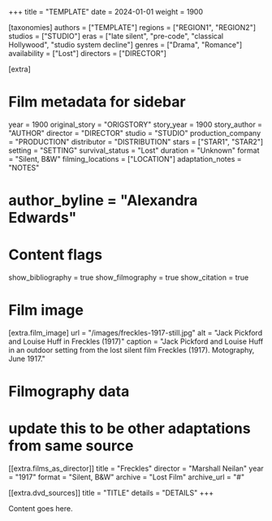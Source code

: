 +++
title = "TEMPLATE"
date = 2024-01-01
weight = 1900

[taxonomies]
authors = ["TEMPLATE"]
regions = ["REGION1", "REGION2"]
studios = ["STUDIO"]
eras = ["late silent", "pre-code", "classical Hollywood", "studio system decline"]
genres = ["Drama", "Romance"]
availability = ["Lost"]
directors = ["DIRECTOR"]

[extra]
# Film metadata for sidebar
year = 1900
original_story = "ORIGSTORY"
story_year = 1900
story_author = "AUTHOR"
director = "DIRECTOR"
studio = "STUDIO"
production_company = "PRODUCTION"
distributor = "DISTRIBUTION"
stars = ["STAR1", "STAR2"]
setting = "SETTING"
survival_status = "Lost"
duration = "Unknown"
format = "Silent, B&W"
filming_locations = ["LOCATION"]
adaptation_notes = "NOTES"
# author_byline = "Alexandra Edwards"

# Content flags
show_bibliography = true
show_filmography = true
show_citation = true

# Film image
[extra.film_image]
url = "/images/freckles-1917-still.jpg"
alt = "Jack Pickford and Louise Huff in Freckles (1917)"
caption = "Jack Pickford and Louise Huff in an outdoor setting from the lost silent film Freckles (1917). Motography, June 1917."

# Filmography data
# update this to be other adaptations from same source
[[extra.films_as_director]]
title = "Freckles"
director = "Marshall Neilan"
year = "1917"
format = "Silent, B&W"
archive = "Lost Film"
archive_url = "#"

[[extra.dvd_sources]]
title = "TITLE"
details = "DETAILS"
+++

Content goes here.
